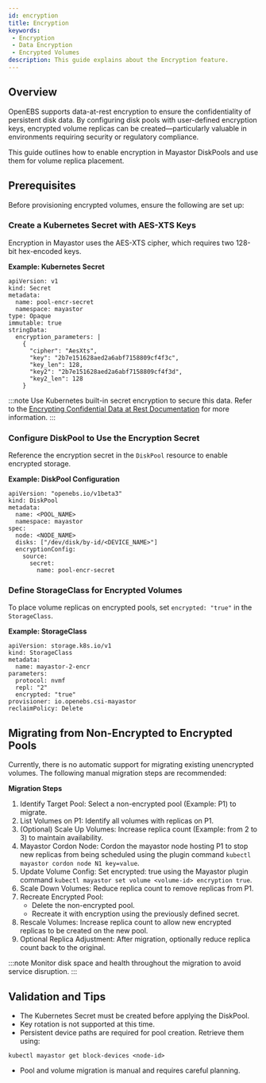 ```yaml
---
id: encryption
title: Encryption
keywords:
 - Encryption
 - Data Encryption
 - Encrypted Volumes
description: This guide explains about the Encryption feature.
---
```


## Overview

OpenEBS supports data-at-rest encryption to ensure the confidentiality of persistent disk data. By configuring disk pools with user-defined encryption keys, encrypted volume replicas can be created—particularly valuable in environments requiring security or regulatory compliance.

This guide outlines how to enable encryption in Mayastor DiskPools and use them for volume replica placement.

## Prerequisites

Before provisioning encrypted volumes, ensure the following are set up:

### Create a Kubernetes Secret with AES-XTS Keys

Encryption in Mayastor uses the AES-XTS cipher, which requires two 128-bit hex-encoded keys.

**Example: Kubernetes Secret**
```
apiVersion: v1
kind: Secret
metadata:
  name: pool-encr-secret
  namespace: mayastor
type: Opaque
immutable: true
stringData:
  encryption_parameters: |
    {
      "cipher": "AesXts",
      "key": "2b7e151628aed2a6abf7158809cf4f3c",
      "key_len": 128,
      "key2": "2b7e151628aed2a6abf7158809cf4f3d",
      "key2_len": 128
    }
```

:::note
Use Kubernetes built-in secret encryption to secure this data. Refer to the [Encrypting Confidential Data at Rest Documentation](https://kubernetes.io/docs/tasks/administer-cluster/encrypt-data/) for more information.
:::

### Configure DiskPool to Use the Encryption Secret

Reference the encryption secret in the `DiskPool` resource to enable encrypted storage.

**Example: DiskPool Configuration**
```
apiVersion: "openebs.io/v1beta3"
kind: DiskPool
metadata:
  name: <POOL_NAME>
  namespace: mayastor
spec:
  node: <NODE_NAME>
  disks: ["/dev/disk/by-id/<DEVICE_NAME>"]
  encryptionConfig:
    source:
      secret:
        name: pool-encr-secret
```

### Define StorageClass for Encrypted Volumes

To place volume replicas on encrypted pools, set `encrypted: "true"` in the `StorageClass`.

**Example: StorageClass**

```
apiVersion: storage.k8s.io/v1
kind: StorageClass
metadata:
  name: mayastor-2-encr
parameters:
  protocol: nvmf
  repl: "2"
  encrypted: "true"
provisioner: io.openebs.csi-mayastor
reclaimPolicy: Delete
```

## Migrating from Non-Encrypted to Encrypted Pools

Currently, there is no automatic support for migrating existing unencrypted volumes. The following manual migration steps are recommended:

**Migration Steps**

1. Identify Target Pool: Select a non-encrypted pool (Example: P1) to migrate.
2. List Volumes on P1: Identify all volumes with replicas on P1.
3. (Optional) Scale Up Volumes: Increase replica count (Example: from 2 to 3) to maintain availability.
4. Mayastor Cordon Node: Cordon the mayastor node hosting P1 to stop new replicas from being scheduled using the plugin command `kubectl mayastor cordon node N1 key=value`.
5. Update Volume Config: Set encrypted: true using the Mayastor plugin command `kubectl mayastor set volume <volume-id> encryption true`.
6. Scale Down Volumes: Reduce replica count to remove replicas from P1.
7. Recreate Encrypted Pool:
    - Delete the non-encrypted pool.
    - Recreate it with encryption using the previously defined secret.
8. Rescale Volumes: Increase replica count to allow new encrypted replicas to be created on the new pool.
9. Optional Replica Adjustment: After migration, optionally reduce replica count back to the original.

:::note
Monitor disk space and health throughout the migration to avoid service disruption.
:::

## Validation and Tips

- The Kubernetes Secret must be created before applying the DiskPool.
- Key rotation is not supported at this time.
- Persistent device paths are required for pool creation. Retrieve them using:
```
kubectl mayastor get block-devices <node-id>
```
- Pool and volume migration is manual and requires careful planning.